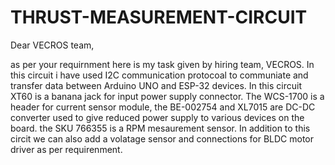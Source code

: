 # THRUST-MEASUREMENT-CIRCUIT
Dear VECROS team,

as per your requirnment here is my task given by hiring team, VECROS. In this circuit i have used I2C communication protocoal to communiate and transfer data between Arduino UNO and ESP-32 devices. In this circuit XT60 is a banana jack for input power supply connector. The WCS-1700 is a header for current sensor module, the BE-002754 and XL7015 are DC-DC converter used to give reduced power supply to various devices on the board. the SKU 766355 is a RPM mesaurement sensor. In addition to this circit we can also add a volatage sensor and connections for BLDC motor driver as per requirenment.
